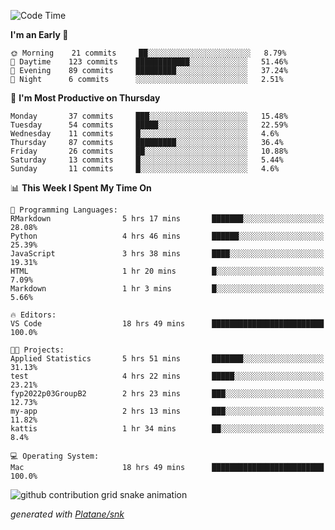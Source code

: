 <!--START_SECTION:waka-->
![Code Time](http://img.shields.io/badge/Code%20Time-81%20hrs%2025%20mins-blue)

**I'm an Early 🐤** 

```text
🌞 Morning    21 commits     ██░░░░░░░░░░░░░░░░░░░░░░░   8.79% 
🌆 Daytime    123 commits    ████████████░░░░░░░░░░░░░   51.46% 
🌃 Evening    89 commits     █████████░░░░░░░░░░░░░░░░   37.24% 
🌙 Night      6 commits      ░░░░░░░░░░░░░░░░░░░░░░░░░   2.51%

```
📅 **I'm Most Productive on Thursday** 

```text
Monday       37 commits     ███░░░░░░░░░░░░░░░░░░░░░░   15.48% 
Tuesday      54 commits     █████░░░░░░░░░░░░░░░░░░░░   22.59% 
Wednesday    11 commits     █░░░░░░░░░░░░░░░░░░░░░░░░   4.6% 
Thursday     87 commits     █████████░░░░░░░░░░░░░░░░   36.4% 
Friday       26 commits     ██░░░░░░░░░░░░░░░░░░░░░░░   10.88% 
Saturday     13 commits     █░░░░░░░░░░░░░░░░░░░░░░░░   5.44% 
Sunday       11 commits     █░░░░░░░░░░░░░░░░░░░░░░░░   4.6%

```


📊 **This Week I Spent My Time On** 

```text
💬 Programming Languages: 
RMarkdown                5 hrs 17 mins       ███████░░░░░░░░░░░░░░░░░░   28.08% 
Python                   4 hrs 46 mins       ██████░░░░░░░░░░░░░░░░░░░   25.39% 
JavaScript               3 hrs 38 mins       ████░░░░░░░░░░░░░░░░░░░░░   19.31% 
HTML                     1 hr 20 mins        █░░░░░░░░░░░░░░░░░░░░░░░░   7.09% 
Markdown                 1 hr 3 mins         █░░░░░░░░░░░░░░░░░░░░░░░░   5.66%

🔥 Editors: 
VS Code                  18 hrs 49 mins      █████████████████████████   100.0%

🐱‍💻 Projects: 
Applied Statistics       5 hrs 51 mins       ███████░░░░░░░░░░░░░░░░░░   31.13% 
test                     4 hrs 22 mins       █████░░░░░░░░░░░░░░░░░░░░   23.21% 
fyp2022p03GroupB2        2 hrs 23 mins       ███░░░░░░░░░░░░░░░░░░░░░░   12.73% 
my-app                   2 hrs 13 mins       ███░░░░░░░░░░░░░░░░░░░░░░   11.82% 
kattis                   1 hr 34 mins        ██░░░░░░░░░░░░░░░░░░░░░░░   8.4%

💻 Operating System: 
Mac                      18 hrs 49 mins      █████████████████████████   100.0%

```


<!--END_SECTION:waka-->


<!--Snake Game-->
![github contribution grid snake animation](https://raw.githubusercontent.com/viggo-gascou/viggo-gascou/output/github-contribution-grid-snake.svg)

_generated with [Platane/snk](https://github.com/Platane/snk)_
<!--Snake Game-->

